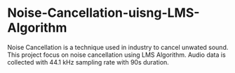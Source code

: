 # Noise-Cancellation-uisng-LMS-Algorithm

Noise Cancellation is a technique used in industry to cancel unwated sound. This project focus on noise cancellation using LMS Algorithm. Audio data is collected with 44.1 kHz sampling rate with 90s duration.
